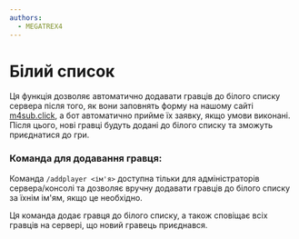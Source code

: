 ```yaml
---
authors:
  - MEGATREX4
---
```


# Білий список

Ця функція дозволяє автоматично додавати гравців до білого списку сервера після того, як вони заповнять форму на нашому сайті [m4sub.click](https://m4sub.click/apply), а бот автоматично прийме їх заявку, якщо умови виконані. Після цього, нові гравці будуть додані до білого списку та зможуть приєднатися до гри.

### Команда для додавання гравця:
Команда `/addplayer <ім'я>` доступна тільки для адміністраторів сервера/консолі та дозволяє вручну додавати гравців до білого списку за їхнім ім'ям, якщо це необхідно.

Ця команда додає гравця до білого списку, а також сповіщає всіх гравців на сервері, що новий гравець приєднався.